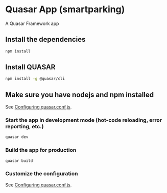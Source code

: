 # Quasar App (smartparking)

A Quasar Framework app

## Install the dependencies
```bash
npm install
```

## Install QUASAR
```bash
npm install -g @quasar/cli
```


## Make sure you have nodejs and npm installed
See [Configuring quasar.conf.js](https://nodejs.org/en/).


### Start the app in development mode (hot-code reloading, error reporting, etc.)
```bash
quasar dev
```


### Build the app for production
```bash
quasar build
```

### Customize the configuration
See [Configuring quasar.conf.js](https://v1.quasar.dev/quasar-cli/quasar-conf-js).
